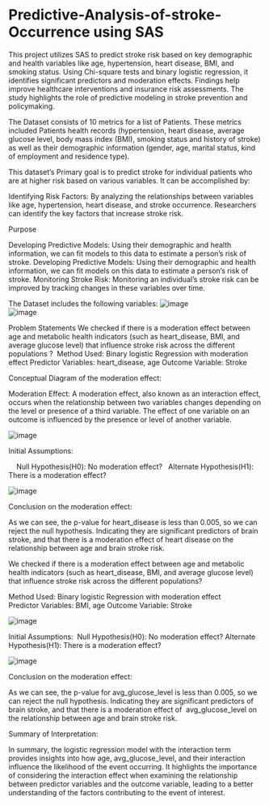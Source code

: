 # Predictive-Analysis-of-stroke-Occurrence using SAS

This project utilizes SAS to predict stroke risk based on key demographic and health variables like age, hypertension, heart disease, BMI, and smoking status. Using Chi-square tests and binary logistic regression, it identifies significant predictors and moderation effects. Findings help improve healthcare interventions and insurance risk assessments. The study highlights the role of predictive modeling in stroke prevention and policymaking.

The Dataset consists of 10 metrics for a list of Patients. These metrics included Patients health records (hypertension, heart disease, average glucose level, body mass index (BMI), smoking status and history of stroke) as well as their demographic information (gender, age, marital status, kind of employment and residence type).

This dataset’s Primary goal is to predict stroke for individual patients who are at higher risk based on various variables. It can be accomplished by:

Identifying Risk Factors: By analyzing the relationships between variables like age, hypertension, heart disease, and stroke occurrence. Researchers can identify the key factors that increase stroke risk.

Purpose

Developing Predictive Models: Using their demographic and health information, we can fit models to this data to estimate a person’s risk of stroke.
Developing Predictive Models: Using their demographic and health information, we can fit models on this data to estimate a person’s risk of stroke.
Monitoring Stroke Risk: Monitoring an individual’s stroke risk can be improved by tracking changes in these variables over time.

The Dataset includes the following variables:
![image](https://github.com/user-attachments/assets/613fe371-223f-461a-b80b-0f86cf03c1a1)  
![image](https://github.com/user-attachments/assets/b0aad80c-2673-4024-896d-c01860196a5b)

Problem Statements
We checked if there is a moderation effect between age and metabolic health indicators (such as heart_disease, BMI, and average glucose level) that influence stroke risk across the different populations ? 
Method Used: Binary logistic Regression with moderation effect
Predictor Variables: heart_disease, age
Outcome Variable: Stroke

Conceptual Diagram of the moderation effect:

Moderation Effect: A moderation effect, also known as an interaction effect, occurs when the relationship between two variables changes depending on the level or presence of a third variable. The effect of one variable on an outcome is influenced by the presence or level of another variable.

![image](https://github.com/user-attachments/assets/44159028-bbaf-47e0-a637-5a2f35099d2d)

Initial Assumptions:

    Null Hypothesis(H0): No moderation effect?   
    Alternate Hypothesis(H1): There is a moderation effect?
    
![image](https://github.com/user-attachments/assets/9fba4027-6e83-4c9f-8078-ca8dd0edc34c)

Conclusion on the moderation effect:

As we can see, the p-value for heart_disease is less than 0.005, so we can reject the null hypothesis. Indicating they are significant predictors of brain stroke, and that there is a moderation effect of heart disease on the relationship between age and brain stroke risk. 

We checked if there is a moderation effect between age and metabolic health indicators (such as heart_disease, BMI, and average glucose level) that influence stroke risk across the different populations? 

Method Used: Binary logistic Regression with moderation effect
Predictor Variables: BMI, age
Outcome Variable: Stroke

![image](https://github.com/user-attachments/assets/693d89c5-e5dc-4ea6-971d-a5a9b5c5dfc7)

Initial Assumptions:
 Null Hypothesis(H0): No moderation effect?
 Alternate Hypothesis(H1): There is a moderation effect?

![image](https://github.com/user-attachments/assets/26d97d34-f5cc-4ed4-9933-bd2ea7f9a6dc)


 Conclusion on the moderation effect: 

As we can see, the p-value for avg_glucose_level is less than 0.005, so we can reject the null hypothesis. Indicating they are significant predictors of brain stroke, and that there is a moderation effect of  avg_glucose_level on the relationship between age and brain stroke risk. 

Summary of Interpretation:

In summary, the logistic regression model with the interaction term provides insights into how age, avg_glucose_level, and their interaction influence the likelihood of the event occurring. It highlights the importance of considering the interaction effect when examining the relationship between predictor variables and the outcome variable, leading to a better understanding of the factors contributing to the event of interest.

 



























